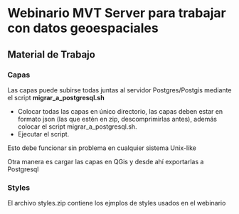 # Webinario MVT Server para trabajar con datos geoespaciales

## Material de Trabajo

### Capas

Las capas puede subirse todas juntas al servidor Postgres/Postgis mediante el script **migrar_a_postgresql.sh**

- Colocar todas las capas en único directorio, las capas deben estar en formato json (las que estén en zip, descomprimirlas antes), además colocar el script migrar_a_postgresql.sh. 
- Ejecutar el script.

Esto debe funcionar sin problema en cualquier sistema Unix-like

Otra manera es cargar las capas en QGis y desde ahí exportarlas a Postgresql

### Styles

El archivo styles.zip contiene los ejmplos de styles usados en el webinario

